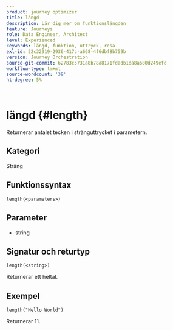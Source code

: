 ```yaml
---
product: journey optimizer
title: längd
description: Lär dig mer om funktionslängden
feature: Journeys
role: Data Engineer, Architect
level: Experienced
keywords: längd, funktion, uttryck, resa
exl-id: 22c32919-2936-417c-a668-4f6dbf8b759b
version: Journey Orchestration
source-git-commit: 62783c5731a8b78a8171fdadb1da8a680d249efd
workflow-type: tm+mt
source-wordcount: '39'
ht-degree: 5%

---
```


# längd {#length}

Returnerar antalet tecken i stränguttrycket i parametern.

## Kategori

Sträng

## Funktionssyntax

`length(<parameters>)`

## Parameter

* string

## Signatur och returtyp

`length(<string>)`

Returnerar ett heltal.

## Exempel

`length("Hello World")`

Returnerar 11.
